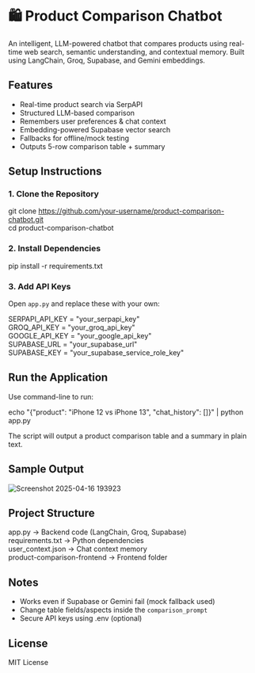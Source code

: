 # 🛍️ Product Comparison Chatbot

An intelligent, LLM-powered chatbot that compares products using real-time web search, semantic understanding, and contextual memory. Built using LangChain, Groq, Supabase, and Gemini embeddings.

## Features

- Real-time product search via SerpAPI  
- Structured LLM-based comparison  
- Remembers user preferences & chat context  
- Embedding-powered Supabase vector search  
- Fallbacks for offline/mock testing  
- Outputs 5-row comparison table + summary  

## Setup Instructions

### 1. Clone the Repository

git clone https://github.com/your-username/product-comparison-chatbot.git  
cd product-comparison-chatbot

### 2. Install Dependencies

pip install -r requirements.txt

### 3. Add API Keys

Open `app.py` and replace these with your own:

SERPAPI_API_KEY = "your_serpapi_key"  
GROQ_API_KEY = "your_groq_api_key"  
GOOGLE_API_KEY = "your_google_api_key"  
SUPABASE_URL = "your_supabase_url"  
SUPABASE_KEY = "your_supabase_service_role_key"

## Run the Application

Use command-line to run:

echo "{\"product\": \"iPhone 12 vs iPhone 13\", \"chat_history\": []}" | python app.py

The script will output a product comparison table and a summary in plain text.

## Sample Output

![Screenshot 2025-04-16 193923](https://github.com/user-attachments/assets/ae0806e4-b396-43bf-bb92-4f11138b1c03)


## Project Structure

app.py                      → Backend code (LangChain, Groq, Supabase)  
requirements.txt            → Python dependencies  
user_context.json           → Chat context memory  
product-comparison-frontend → Frontend folder

## Notes

- Works even if Supabase or Gemini fail (mock fallback used)  
- Change table fields/aspects inside the `comparison_prompt`  
- Secure API keys using .env (optional)

## License

MIT License
